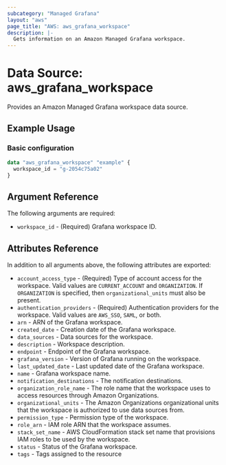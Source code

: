 ```yaml
---
subcategory: "Managed Grafana"
layout: "aws"
page_title: "AWS: aws_grafana_workspace"
description: |-
  Gets information on an Amazon Managed Grafana workspace.
---
```


# Data Source: aws_grafana_workspace

Provides an Amazon Managed Grafana workspace data source.

## Example Usage

### Basic configuration

```terraform
data "aws_grafana_workspace" "example" {
  workspace_id = "g-2054c75a02"
}
```

## Argument Reference

The following arguments are required:

* `workspace_id` - (Required) Grafana workspace ID.

## Attributes Reference

In addition to all arguments above, the following attributes are exported:

* `account_access_type` - (Required) Type of account access for the workspace. Valid values are `CURRENT_ACCOUNT` and `ORGANIZATION`. If `ORGANIZATION` is specified, then `organizational_units` must also be present.
* `authentication_providers` - (Required) Authentication providers for the workspace. Valid values are `AWS_SSO`, `SAML`, or both.
* `arn` - ARN of the Grafana workspace.
* `created_date` - Creation date of the Grafana workspace.
* `data_sources` - Data sources for the workspace.
* `description` - Workspace description.
* `endpoint` - Endpoint of the Grafana workspace.
* `grafana_version` - Version of Grafana running on the workspace.
* `last_updated_date` - Last updated date of the Grafana workspace.
* `name` - Grafana workspace name.
* `notification_destinations` - The notification destinations.
* `organization_role_name` - The role name that the workspace uses to access resources through Amazon Organizations.
* `organizational_units` - The Amazon Organizations organizational units that the workspace is authorized to use data sources from.
* `permission_type` - Permission type of the workspace.
* `role_arn` - IAM role ARN that the workspace assumes.
* `stack_set_name` - AWS CloudFormation stack set name that provisions IAM roles to be used by the workspace.
* `status` - Status of the Grafana workspace.
* `tags` - Tags assigned to the resource
